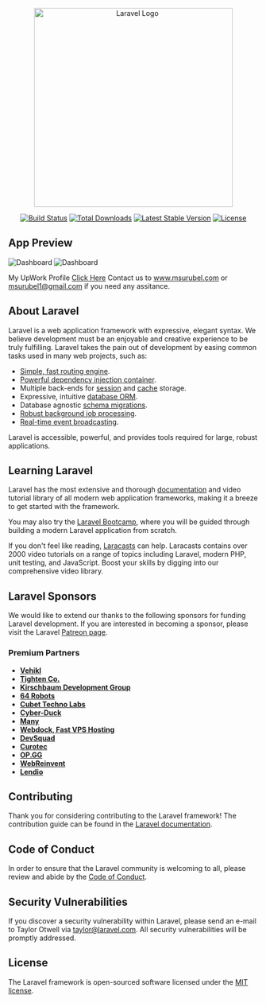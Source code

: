 <p align="center"><a href="https://laravel.com" target="_blank"><img src="https://raw.githubusercontent.com/laravel/art/master/logo-lockup/5%20SVG/2%20CMYK/1%20Full%20Color/laravel-logolockup-cmyk-red.svg" width="400" alt="Laravel Logo"></a></p>

<p align="center">
<a href="https://travis-ci.org/laravel/framework"><img src="https://travis-ci.org/laravel/framework.svg" alt="Build Status"></a>
<a href="https://packagist.org/packages/laravel/framework"><img src="https://img.shields.io/packagist/dt/laravel/framework" alt="Total Downloads"></a>
<a href="https://packagist.org/packages/laravel/framework"><img src="https://img.shields.io/packagist/v/laravel/framework" alt="Latest Stable Version"></a>
<a href="https://packagist.org/packages/laravel/framework"><img src="https://img.shields.io/packagist/l/laravel/framework" alt="License"></a>
</p>

## App Preview
<img src="https://img.shields.io/packagist/l/laravel/framework](https://upwork-usw2-prod-agora-file-storage.s3.us-west-2.amazonaws.com/profile/portfolio/thumbnail/3f2bf0224e6206aca45539e0e3d1b665?response-content-disposition=inline;+filename=%22image_original%22;+filename*=utf-8%27%27image_original&X-Amz-Security-Token=IQoJb3JpZ2luX2VjEA4aCXVzLXdlc3QtMiJIMEYCIQC%2BJq8hKXMCd1uRDpWbMUTEbo4E%2BvcXAFHU%2B64YNLM8awIhANgD84tJ3yYAIZp5EOfbOQoUmu0wJWHRkcPEDXtuVKKeKtYECKf//////////wEQABoMNzM5OTM5MTczODE5IgwJiPtvoR9FAnZ2gNsqqgQkOLaOz/Po0I5uYSHSD3txtOyN3gs0Ev0JFL9FRYWNWb9L5P8rZWl93cgyFEmy/ZbL8zRYpOmITu4T%2B8qvRAAnCkObuZh00rKDF4jtePhjyLqKoe6hGPL%2B5vF%2BWSKGPRtATqOihYF3RlampTIBMAM5TZrxHA7BZFkxk8cdU1C8sIl6HiM8/YiRZawEHdeZMOtGqW2HRCZ%2BQNIIwPUCBiq4xpXO8ztbp/nXjLnqTcIDbghb1GTBBwEVfc9l03VKcG4fqj0VcPXIJipoWqnlFxb%2BNCCU62Yiaen5eGmy9glwnTeORE4pU0KP7gQB7tv5YYs5SGeZU0R4uSXkOnElwmTbnE/AXUGsGAUp3eaVtHR3Vt//PnO4rPzq9DQDeOztb1AkYW9CUS%2BbwhEflHS3p7hdZrZJ35T39wvqSdc8pMvJaq7b9PmdzaI1q0ykLoy2cCVumqPyIk/w4wUc1w5cmiBjf%2B5tpXVKwLEb/ZLGXhdXDhO1Yxx7mfHurYtSWbC0AhYrN9p3k51ZntWSyh6HeGtsmizkiVlVyn0nGgjaa7gHt/nc8HHAE/R9yQbXRbYd7k/m5%2BDEOc6HCiDEtXrVf4F4Fhi64q141ETem5gRlJlgA%2BYocPzCCihKt8jY/5jGl8BdQ%2Bw1Y0K2HHdf1B7x2r3qq9KVuUjjNH8RT8ghqX8IerhdYnlpsei/SpjXiAfW1gHNgwkjABIkVb0NUbc4Jad6Or%2BaTnuKbP0iCTD/25mmBjqmAQqO7XN5vPjJedam%2BsRFFMvfzxu7mOB1s8VvKIi/XDOeLj16kPmJGed8gAOzHw4ybpSrQ4qbMPwvDOCYEc/TcYqvYx%2BzK/tV21EI9gTM7o68D5XgvtDZZMMM3XGVQ/eCSnD6pR891W5r3zNxivZtUae05Hpa%2BlIo7wafLLlBmXGeywzxkK4VWbxPrn2nG3ThB5C1w30uZQY7E1ZD2nAG9dzi6%2BYOML8=&X-Amz-Algorithm=AWS4-HMAC-SHA256&X-Amz-Date=20230730T164746Z&X-Amz-SignedHeaders=host&X-Amz-Expires=900&X-Amz-Credential=ASIA2YR6PYW57HSNHQF4/20230730/us-west-2/s3/aws4_request&X-Amz-Signature=dbda8236fbddd385aa3bcce251798c7d5b5b7bc5095770be3dde8f334fba7bc4" alt="Dashboard">

<img src="https://upwork-usw2-prod-agora-file-storage.s3.us-west-2.amazonaws.com/profile/portfolio/thumbnail/c9358d82cf7f4a5a17fb54132a6a14d5?response-content-disposition=inline;+filename=%22image_original%22;+filename*=utf-8%27%27image_original&X-Amz-Security-Token=IQoJb3JpZ2luX2VjEA4aCXVzLXdlc3QtMiJHMEUCIQD0m5CyiuSoRkUwRNsKOKe2G9J57W/inDH6NLo30YCBxgIgAowcaJEwirJH4yrjRpIbHycqJDys72rrWrrPZEx%2BQukq1gQIp///////////ARAAGgw3Mzk5MzkxNzM4MTkiDFhvt4mZdVv8iLfeJCqqBIYMmOlv4qJGsJoNiQYd5CsdeHKMwVbvDVPhhT/0XBGX%2BadbNjvySt6WlsIhb/Y9nMpM7NA3SrFEXMFEaiKcj8%2B4uKau3Z5EFdgYgm8f47XAJ79blQF5jf0mXuLf%2BkfyEiLqDCzhRhNOq0W7qec4k2%2BwvjoTBzG33DJac5IU8IT0LSanFLnpPB7ZGiszFEwlBud8uu13hLmtr6ZAmky1fq6nyxWRBsX2uKB4txPlrydD7816ENoba6sPIW0xQZIP7tySfrgcqmCLvz9k3UAQ1KdDOyliUIqG5f3tv81AuMIQIBvM/tvwXONAdNRkwqVpzj2s2wbTi1xxFaEcoOHcH30ABkeSykCTswQ8Qhc1T/HJNEE5Fm0/Tv9y04ADAopegAZ2UzSX3F9LW1SV%2BhuR/tjBZk4T3j4BYGlVSqIneXktKRIvWdec1%2BIL7v9kWwYEkx0Gmhx8iDnO4vcG4lhcvQGxaZElKM%2BYu3wssEHHfGDHnc86y/T2Ld0YDkPXBZMaci0xptjIV0XggGLlNgVsfr%2BIzzN%2BOjKh5JisnNxKlXe7hqZf/iErhQC7A1qwQ0YPmyJ62BqXO%2BAzrhS7yjmA0XCbarkl3ey32DN4HqqrhQv4TcKR0gLtj50KesCnQSb6ee3Mqsjpsga0e%2ByWriasc%2B1Hqfg68iITUyDfPGog9pAJmQLbU0/Kx3X8Bbc2g9gQcpAiWAUsq7oHxkM1iswmsGx9/J4lC4mJhnl4MMPdmaYGOqcBl71sbocU207BrLBFIlnosLuw%2BoxTqjNX2TJ3G%2Be9DgGuSvaM7/Obzqmen7hd3f7N4lsHZ4gFeqJXNwSrKrvwNUp3xm0zDfvLWwqPse4qiGj/I73ST8G3mx%2BlglLZ8WTtvDf1gavi9W5AT8c1xyTXfQGICNUjuByYo4jNlgJMX8E182pMwP8cdneG4B0gUNdKr526iPA8rlunmz1Noat03gfQVYwQESk=&X-Amz-Algorithm=AWS4-HMAC-SHA256&X-Amz-Date=20230730T164816Z&X-Amz-SignedHeaders=host&X-Amz-Expires=900&X-Amz-Credential=ASIA2YR6PYW55LMGCHO5/20230730/us-west-2/s3/aws4_request&X-Amz-Signature=8902c4654f421534830797761d3bf2e681b96483581cc3c306f09d2236007b95" alt="Dashboard">

My UpWork Profile <a href="https://www.upwork.com/en-gb/freelancers/msurubel" target="_blank">Click Here</a>
Contact us to www.msurubel.com or msurubel1@gmail.com if you need any assitance.

## About Laravel

Laravel is a web application framework with expressive, elegant syntax. We believe development must be an enjoyable and creative experience to be truly fulfilling. Laravel takes the pain out of development by easing common tasks used in many web projects, such as:

- [Simple, fast routing engine](https://laravel.com/docs/routing).
- [Powerful dependency injection container](https://laravel.com/docs/container).
- Multiple back-ends for [session](https://laravel.com/docs/session) and [cache](https://laravel.com/docs/cache) storage.
- Expressive, intuitive [database ORM](https://laravel.com/docs/eloquent).
- Database agnostic [schema migrations](https://laravel.com/docs/migrations).
- [Robust background job processing](https://laravel.com/docs/queues).
- [Real-time event broadcasting](https://laravel.com/docs/broadcasting).

Laravel is accessible, powerful, and provides tools required for large, robust applications.

## Learning Laravel

Laravel has the most extensive and thorough [documentation](https://laravel.com/docs) and video tutorial library of all modern web application frameworks, making it a breeze to get started with the framework.

You may also try the [Laravel Bootcamp](https://bootcamp.laravel.com), where you will be guided through building a modern Laravel application from scratch.

If you don't feel like reading, [Laracasts](https://laracasts.com) can help. Laracasts contains over 2000 video tutorials on a range of topics including Laravel, modern PHP, unit testing, and JavaScript. Boost your skills by digging into our comprehensive video library.

## Laravel Sponsors

We would like to extend our thanks to the following sponsors for funding Laravel development. If you are interested in becoming a sponsor, please visit the Laravel [Patreon page](https://patreon.com/taylorotwell).

### Premium Partners

- **[Vehikl](https://vehikl.com/)**
- **[Tighten Co.](https://tighten.co)**
- **[Kirschbaum Development Group](https://kirschbaumdevelopment.com)**
- **[64 Robots](https://64robots.com)**
- **[Cubet Techno Labs](https://cubettech.com)**
- **[Cyber-Duck](https://cyber-duck.co.uk)**
- **[Many](https://www.many.co.uk)**
- **[Webdock, Fast VPS Hosting](https://www.webdock.io/en)**
- **[DevSquad](https://devsquad.com)**
- **[Curotec](https://www.curotec.com/services/technologies/laravel/)**
- **[OP.GG](https://op.gg)**
- **[WebReinvent](https://webreinvent.com/?utm_source=laravel&utm_medium=github&utm_campaign=patreon-sponsors)**
- **[Lendio](https://lendio.com)**

## Contributing

Thank you for considering contributing to the Laravel framework! The contribution guide can be found in the [Laravel documentation](https://laravel.com/docs/contributions).

## Code of Conduct

In order to ensure that the Laravel community is welcoming to all, please review and abide by the [Code of Conduct](https://laravel.com/docs/contributions#code-of-conduct).

## Security Vulnerabilities

If you discover a security vulnerability within Laravel, please send an e-mail to Taylor Otwell via [taylor@laravel.com](mailto:taylor@laravel.com). All security vulnerabilities will be promptly addressed.

## License

The Laravel framework is open-sourced software licensed under the [MIT license](https://opensource.org/licenses/MIT).
